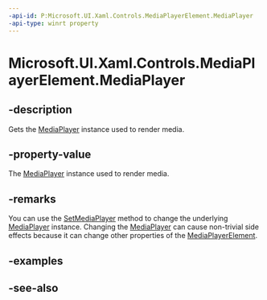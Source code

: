 ```yaml
---
-api-id: P:Microsoft.UI.Xaml.Controls.MediaPlayerElement.MediaPlayer
-api-type: winrt property
---
```


<!-- Property syntax
public Windows.Media.Playback.MediaPlayer MediaPlayer { get; }
-->

# Microsoft.UI.Xaml.Controls.MediaPlayerElement.MediaPlayer

## -description
Gets the [MediaPlayer](/uwp/api/windows.media.playback.mediaplayer) instance used to render media.

## -property-value
The [MediaPlayer](/uwp/api/windows.media.playback.mediaplayer) instance used to render media.

## -remarks
You can use the [SetMediaPlayer](mediaplayerelement_setmediaplayer_932380017.md) method to change the underlying [MediaPlayer](/uwp/api/windows.media.playback.mediaplayer) instance. Changing the [MediaPlayer](/uwp/api/windows.media.playback.mediaplayer) can cause non-trivial side effects because it can change other properties of the [MediaPlayerElement](mediaplayerelement.md).

## -examples

## -see-also

